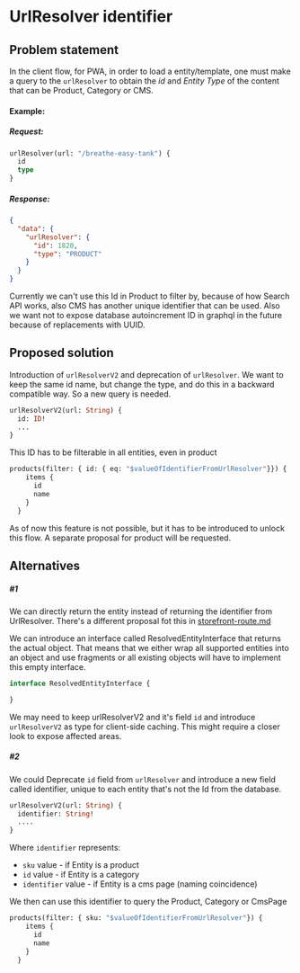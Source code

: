  # UrlResolver identifier 
 ## Problem statement   
 
In the client flow, for PWA, in order to load a entity/template, one must make a query to the `urlResolver` to obtain the *id* and *Entity Type* of the content that can be Product, Category or CMS.

#### Example:
##### Request:
```graphql
urlResolver(url: "/breathe-easy-tank") {
  id
  type
}
```
##### Response:
```json
{
  "data": {
    "urlResolver": {
      "id": 1820,
      "type": "PRODUCT"
    }
  }
}
```

Currently we can't use this Id in Product to filter by, because of how Search API works, also CMS has another unique identifier that can be used.
Also we want not to expose database autoincrement ID in graphql in the future because of replacements with UUID.

 ## Proposed solution

Introduction of `urlResolverV2` and deprecation of `urlResolver`. We want to keep the same id name, but change the type, and do this in a backward compatible way. So a new query is needed.

```graphql
urlResolverV2(url: String) {
  id: ID!
  ...
}
```

This ID has to be filterable in all entities, even in product

 ```graphql
 products(filter: { id: { eq: "$valueOfIdentifierFromUrlResolver"}}) {
     items {
       id
       name
     }
   }
 ```
As of now this feature is not possible, but it has to be introduced to unlock this flow.
A separate proposal for product will be requested.

 ## Alternatives
 
 ##### #1
 We can directly return the entity instead of returning the identifier from UrlResolver.
 There's a different proposal fot this in [storefront-route.md](https://github.com/magento/architecture/blob/master/design-documents/graph-ql/coverage/storefront-route.md)
 
 We can introduce an interface called ResolvedEntityInterface that returns the actual object.
 That means that we either wrap all supported entities into an object and use fragments or all existing objects will have to implement this empty interface.
 
  ```graphql
 interface ResolvedEntityInterface {
 
 }
  ```
  
  We may need to keep urlResolverV2 and it's field `id` and introduce `urlResolverV2` as type for client-side caching. This might require a closer look to expose affected areas.
  
  
 ##### #2
  We could Deprecate `id` field from `urlResolver` and introduce a new field called identifier, unique to each entity that's not the Id from the database.
```graphql
urlResolverV2(url: String) {
  identifier: String!
  ....
}
```

Where `identifier` represents:
 
 - `sku` value - if Entity is a product
 - `id` value - if Entity is a category
 - `identifier` value - if Entity is a cms page (naming coincidence)
 
 We then can use this identifier to query the Product, Category or CmsPage
 ```graphql
 products(filter: { sku: "$valueOfIdentifierFromUrlResolver"}) {
     items {
       id
       name
     }
   }
 ```